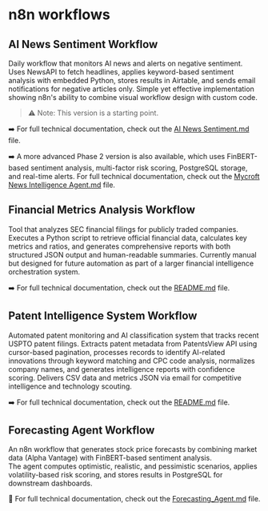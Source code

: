 # n8n workflows 

## AI News Sentiment Workflow
Daily workflow that monitors AI news and alerts on negative sentiment. Uses NewsAPI to fetch headlines, applies keyword-based sentiment analysis with embedded Python, stores results in Airtable, and sends email notifications for negative articles only. Simple yet effective implementation showing n8n's ability to combine visual workflow design with custom code.

> ⚠️ Note: This version is a starting point.

➡️ For full technical documentation, check out the [AI News Sentiment.md](./AI_NEWS_SENTIMENT/AI%20News%20Sentiment.md) file.

➡️ A more advanced Phase 2 version is also available, which uses FinBERT-based sentiment analysis, multi-factor risk scoring, PostgreSQL storage, and real-time alerts. 
For full technical documentation, check out the [Mycroft News Intelligence Agent.md](./AI_NEWS_SENTIMENT/Mycroft%20News%20Intelligence%20Agent.md) file.

## Financial Metrics Analysis Workflow
Tool that analyzes SEC financial filings for publicly traded companies. Executes a Python script to retrieve official financial data, calculates key metrics and ratios, and generates comprehensive reports with both structured JSON output and human-readable summaries. Currently manual but designed for future automation as part of a larger financial intelligence orchestration system.

➡️ For full technical documentation, check out the [README.md](./SEC_FINANCIAL_METRICS/README.md) file.

## Patent Intelligence System Workflow
Automated patent monitoring and AI classification system that tracks recent USPTO patent filings. Extracts patent metadata from PatentsView API using cursor-based pagination, processes records to identify AI-related innovations through keyword matching and CPC code analysis, normalizes company names, and generates intelligence reports with confidence scoring. Delivers CSV data and metrics JSON via email for competitive intelligence and technology scouting.

➡️ For full technical documentation, check out the [README.md](./Patent_Intelligence_Agent/README.md) file.

## Forecasting Agent Workflow

An n8n workflow that generates stock price forecasts by combining market data (Alpha Vantage) with FinBERT-based sentiment analysis.  
The agent computes optimistic, realistic, and pessimistic scenarios, applies volatility-based risk scoring, and stores results in PostgreSQL for downstream dashboards.

📄 For full technical documentation, check out the [Forecasting_Agent.md](n8n_Workflows/Forecasting_Agent/Forecasting_Agent.md) file.
